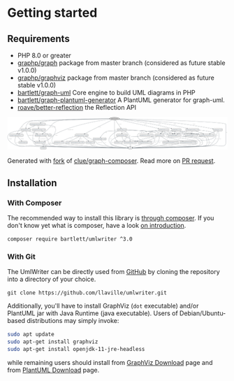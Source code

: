<!-- markdownlint-disable MD013 -->
# Getting started

## Requirements

* PHP 8.0 or greater
* [graphp/graph](https://github.com/graphp/graph) package from master branch (considered as future stable v1.0.0)
* [graphp/graphviz](https://github.com/graphp/graphviz) package from master branch (considered as future stable v1.0.0)
* [bartlett/graph-uml](https://github.com/llaville/graph-uml) Core engine to build UML diagrams in PHP
* [bartlett/graph-plantuml-generator](https://github.com/llaville/graph-plantuml-generator) A PlantUML generator for graph-uml.
* [roave/better-reflection](https://github.com/Roave/BetterReflection) the Reflection API

![GraPHP Composer](./graph-composer.svg)

Generated with [fork](https://github.com/markuspoerschke/graph-composer/tree/add-options-to-exclude) of [clue/graph-composer](https://github.com/clue/graph-composer).
Read more on [PR request](https://github.com/clue/graph-composer/pull/45).

## Installation

### With Composer

The recommended way to install this library is [through composer](http://getcomposer.org).
If you don't know yet what is composer, have a look [on introduction](http://getcomposer.org/doc/00-intro.md).

```shell
composer require bartlett/umlwriter ^3.0
```

### With Git

The UmlWriter can be directly used from [GitHub](https://github.com/llaville/umlwriter.git)
by cloning the repository into a directory of your choice.

```shell
git clone https://github.com/llaville/umlwriter.git
```

Additionally, you'll have to install GraphViz (`dot` executable) and/or PlantUML jar with Java Runtime (java executable).
Users of Debian/Ubuntu-based distributions may simply invoke:

```bash
sudo apt update
sudo apt-get install graphviz
sudo apt-get install openjdk-11-jre-headless
```

while remaining users should install from [GraphViz Download](http://www.graphviz.org/download/) page
and from [PlantUML Download](https://plantuml.com/fr/download) page.
